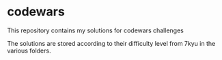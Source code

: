# codewars
This repository contains my solutions for codewars challenges

The solutions are stored according to their difficulty level from 7kyu in the various folders.
